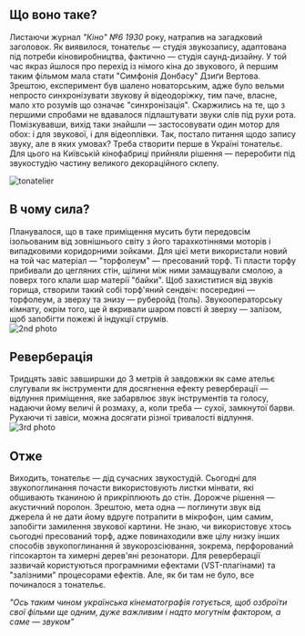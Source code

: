 ## Що воно таке? ##  
Листаючи журнал *"Кіно" №6 1930* року, натрапив на загадковий заголовок.
Як виявилося, тонательє — студія звукозапису, адаптована під потреби кіновиробництва, фактично — студія саунд-дизайну.
У той час якраз йшлося про перехід із німого кіна до звукового, й першим таким фільмом мала стати "Симфонія Донбасу" Дзиґи Вертова. Зрештою, експеримент був шалено новаторським, адже було вельми непросто синхронізувати звукову й відеодоріжку, тим паче, власне, мало хто розумів що означає "синхронізація". Скаржились на те, що з першими спробами не вдавалося підлаштувати звуки слів під рухи рота. Помізкувавши, вихід таки знайшли — застосовувати один мотор для обох: і для звукової, і для відеоплівки.
Так, постало питання щодо запису звуку, але в яких умовах? Треба створити перше в Україні тонательє. Для цього на Київській кінофабриці прийняли рішення — переробити під звукостудію частину великого декораційного склепу.

![tonatelier](https://raw.githubusercontent.com/oplich/oplich.github.io/master/_posts/images/212.png)

## В чому сила? ##
Планувалося, що в таке приміщення мусить бути передовсім ізольованим від зовнішнього світу з його тарахкотіннями моторів і випадковими коридорними зойками. Для цієї мети 
використали новий на той час матеріал — "торфолеум" — пресований торф. Ті пласти торфу прибивали до цегляних стін, щілини між ними замащували смолою, а поверх того клали шар матерії "байки".
Щоб захиститися від звуків горища, створили такий собі торф'яний сендвіч: посередині — торфолеум, а зверху та знизу — руберойд (толь).
Звукооператорську кімнату, окрім того, ще й вкривали шаром повсті й зверху — залізом, щоб запобігти пожежі й індукції струмів.  
![2nd photo](https://raw.githubusercontent.com/oplich/oplich.github.io/master/_posts/images/202.png)
## Реверберація ##
Тридцять завіс завширшки до 3 метрів й завдовжки як саме ательє слугували як інструменти для досягнення ефекту реверберації — відлуння приміщення, яке забарвлює звук інструментів та голосу, надаючи йому величі й розмаху, а, коли треба — сухої, замкнутої барви. Рухаючи ті завіси, можна досягати різної тривалості відлуння.  
![3rd photo](https://raw.githubusercontent.com/oplich/oplich.github.io/master/_posts/images/203.png)
## Отже ##
Виходить, тонательє — дід сучасних звукостудій. Сьогодні для звукопоглинання почасти використовують листки мінвати, які обшивають тканиною й прикріплюють до стін. Дорожче рішення — акустичний поролон. Зрештою, мета одна — поглинути звук від джерела й не дати йому вдруге потрапити в мікрофон, цим самим, запобігти замилення звукової картини. Не знаю, чи використовує хтось сьогодні пресований торф, адже повинаходили вже цілу низку інших способів звукопоглинання й звукорозсіювання, зокрема, перфорований гіпсокартон та химерні дерев'яні резонатори. Для реверберації зазвичай користуються програмними ефектами (VST-плагінами) та "залізними" процесорами ефектів. Але, як би там не було, все починалося з тонательє.  
  
*"Ось таким чином українська кінематографія готується, щоб озброїти свої фільми ще одним, дуже важливим і надто могутнім фактором, а саме — звуком"*

